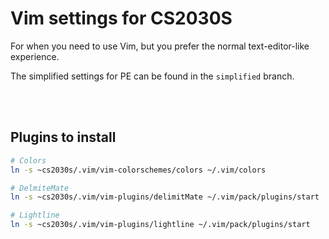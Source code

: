 # Vim settings for CS2030S

For when you need to use Vim, but you prefer the normal text-editor-like experience.

The simplified settings for PE can be found in the `simplified` branch.

<br><br>

## Plugins to install

```bash
# Colors
ln -s ~cs2030s/.vim/vim-colorschemes/colors ~/.vim/colors

# DelmiteMate
ln -s ~cs2030s/.vim/vim-plugins/delimitMate ~/.vim/pack/plugins/start

# Lightline
ln -s ~cs2030s/.vim/vim-plugins/lightline ~/.vim/pack/plugins/start
```

